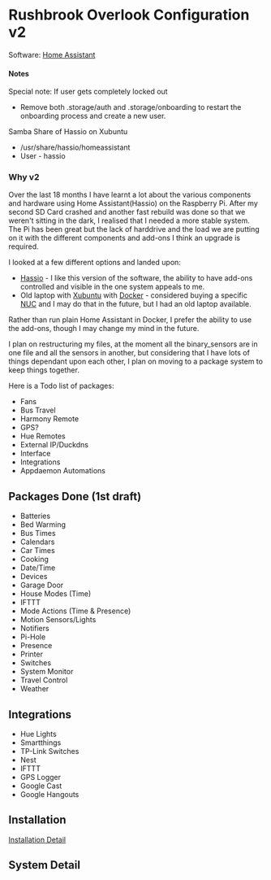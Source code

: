# Rushbrook Overlook Configuration v2

Software: [Home Assistant](https://home-assistant.io)


#### Notes

Special note: If user gets completely locked out
 * Remove both .storage/auth and .storage/onboarding to restart the onboarding process and create a new user.

Samba Share of Hassio on Xubuntu 
 * /usr/share/hassio/homeassistant
 * User - hassio


### Why v2

Over the last 18 months I have learnt a lot about the various components and hardware using Home Assistant(Hassio) on the Raspberry Pi.
After my second SD Card crashed and another fast rebuild was done so that we weren't sitting in the dark, I realised that I needed a more stable system.
The Pi has been great but the lack of harddrive and the load we are putting on it with the different components and add-ons I think an upgrade is required.

I looked at a few different options and landed upon:
* [Hassio]() - I like this version of the software, the ability to have add-ons controlled and visible in the one system appeals to me.
* Old laptop with [Xubuntu]() with [Docker]() - considered buying a specific [NUC]() and I may do that in the future, but I had an old laptop available.

Rather than run plain Home Assistant in Docker, I prefer the ability to use the add-ons, though I may change my mind in the future.

I plan on restructuring my files, at the moment all the binary_sensors are in one file and all the sensors in another, but considering that I have lots of things
dependant upon each other, I plan on moving to a package system to keep things together.

Here is a Todo list of packages:

* Fans
* Bus Travel
* Harmony Remote
* GPS?
* Hue Remotes
* External IP/Duckdns
* Interface
* Integrations
* Appdaemon Automations 

## Packages Done (1st draft)

* Batteries
* Bed Warming
* Bus Times
* Calendars
* Car Times
* Cooking
* Date/Time
* Devices
* Garage Door
* House Modes (Time)
* IFTTT
* Mode Actions (Time & Presence)
* Motion Sensors/Lights
* Notifiers
* Pi-Hole
* Presence
* Printer
* Switches
* System Monitor
* Travel Control
* Weather

## Integrations

* Hue Lights
* Smartthings
* TP-Link Switches
* Nest
* IFTTT
* GPS Logger
* Google Cast
* Google Hangouts

## Installation

[Installation Detail](./install.md)

## System Detail


